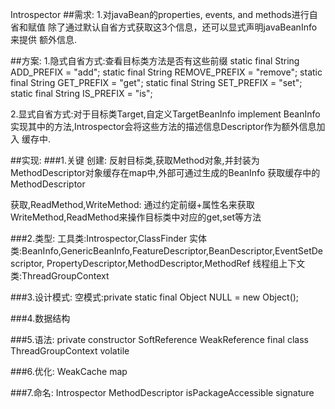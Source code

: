 Introspector
##需求:
1.对javaBean的properties, events, and methods进行自省和赋值
除了通过默认自省方式获取这3个信息，还可以显式声明javaBeanInfo来提供
额外信息.

##方案:
1.隐式自省方式:查看目标类方法是否有这些前缀
static final String ADD_PREFIX = "add";
static final String REMOVE_PREFIX = "remove";
static final String GET_PREFIX = "get";
static final String SET_PREFIX = "set";
static final String IS_PREFIX = "is";

2.显式自省方式:对于目标类Target,自定义TargetBeanInfo implement BeanInfo
实现其中的方法,Introspector会将这些方法的描述信息Descriptor作为额外信息加入
缓存中.

##实现:
###1.关键
创建:
反射目标类,获取Method对象,并封装为MethodDescriptor对象缓存在map中,外部可通过生成的BeanInfo
获取缓存中的MethodDescriptor

获取,ReadMethod,WriteMethod:
通过约定前缀+属性名来获取WriteMethod,ReadMethod来操作目标类中对应的get,set等方法

###2.类型:
工具类:Introspector,ClassFinder
实体类:BeanInfo,GenericBeanInfo,FeatureDescriptor,BeanDescriptor,EventSetDescriptor,
PropertyDescriptor,MethodDescriptor,MethodRef
线程组上下文类:ThreadGroupContext

###3.设计模式:
空模式:private static final Object NULL = new Object();

###4.数据结构

###5.语法:
private constructor
SoftReference
WeakReference
final class ThreadGroupContext
volatile


###6.优化:
WeakCache
map

###7.命名:
Introspector
MethodDescriptor
isPackageAccessible
signature


